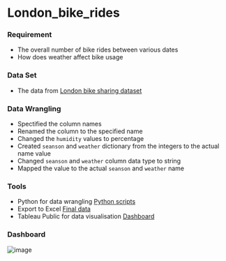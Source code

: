 # London_bike_rides

### Requirement
- The overall number of bike rides between various dates 
- How does weather affect bike usage

### Data Set
- The data from [London bike sharing dataset](https://www.kaggle.com/datasets/hmavrodiev/london-bike-sharing-dataset)

### Data Wrangling
- Spectified the column names
- Renamed the column to the specified name
- Changed the `humidity` values to percentage
- Created `seanson` and `weather` dictionary from the integers to the actual name value
- Changed `seanson` and `weather` column data type to string
- Mapped the value to the actual `seanson` and `weather` name

### Tools
- Python for data wrangling [Python scripts](https://github.com/stlionnn/London_bike_rides_visualisation/blob/main/london_bike.ipynb)
- Export to Excel [Final data](https://github.com/stlionnn/London_bike_rides_visualization/blob/main/london_bike_final.xlsx)
- Tableau Public for data visualisation [Dashboard](https://public.tableau.com/app/profile/kampee.peerakhum/viz/London_bike_rides_16883716919000/LondonBikeRides)

### Dashboard

![image](https://github.com/stlionnn/London_bike_rides_visualisation/assets/98281969/3ef4781f-5456-4ca7-b49b-e2bfc2b93ce2)
